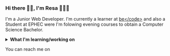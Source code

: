 ### Hi there 👋🏾, I'm Resa 👩🏾‍💻

I'm a Junior Web Developer. I'm currently a learner at <a href="https://becode.org/">be&lt;&sol;code&gt;</a> and also a Student at EPHEC were I'm folowing evening courses to obtain a Computer Science Bachelor.


<details>
 <summary><strong>What I'm learning/working on </strong></summary>
 <ul>
   
   <li>My last <a href="https://github.com/ResDev27/npProject">project</a> of the moutain at <a href="https://becode.org/">be&lt;&sol;code&gt;</a>  </li>
   <li>A client project with <a href="https://becode.org/">be&lt;&sol;code&gt;</a></li>
   <li>Find an internship :mag:</li> 
   <li>My <a href="https://github.com/ResDev27/Portfolio">portfolio</a>
   <li>A React project with my <a href="https://github.com/MazzinWX">Dou'</a> :purple_heart:</li>
   <li>Learning Java, PHP, React.
   
  </ul>
</details>

You can reach me on 
